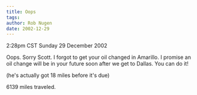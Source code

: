 ```yaml
---
title: Oops
tags: 
author: Rob Nugen
date: 2002-12-29
---
```


<p class=date>2:28pm CST Sunday 29 December 2002</p>

<p>Oops.  Sorry Scott.  I forgot to get your oil changed in Amarillo.
I promise an oil change will be in your future soon after we get to
Dallas.  You can do it!</p>

<p class=note>(he's actually got 18 miles before it's due)</p>

<p>6139 miles traveled.</p>

